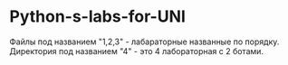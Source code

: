 # Python-s-labs-for-UNI
Файлы под названием "1,2,3" - лабараторные названные по порядку. Директория под названием "4" - это 4 лабораторная с 2 ботами.
